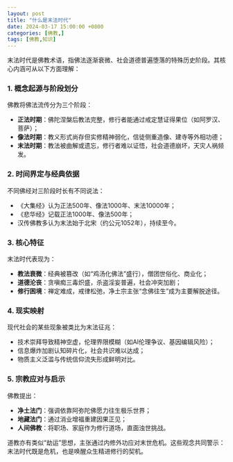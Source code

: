 ```yaml
---
layout: post
title: "什么是末法时代"
date: 2024-03-17 15:00:00 +0800
categories: [佛教,]
tags: [佛教,知识]
---
```



末法时代是佛教术语，指佛法逐渐衰微、社会道德普遍堕落的特殊历史阶段。其核心内涵可从以下方面理解：

### 1. **概念起源与阶段划分**
佛教将佛法流传分为三个阶段：
- **正法时期**：佛陀涅槃后教法完整，修行者能通过戒定慧证得果位（如阿罗汉、菩萨）；
- **像法时期**：教义形式尚存但实修精神弱化，信徒侧重造像、建寺等外相功德；
- **末法时期**：教法被曲解或遗忘，修行者难以证悟，社会道德崩坏，天灾人祸频发。

### 2. **时间界定与经典依据**
不同佛经对三阶段时长有不同说法：
- 《大集经》认为正法500年、像法1000年、末法10000年；
- 《悲华经》记载正法1000年、像法500年；
- 汉传佛教多认为末法始于北宋（约公元1052年），持续至今。

### 3. **核心特征**
末法时代表现为：
- **教法衰微**：经典被篡改（如“鸡汤化佛法”盛行），僧团世俗化、商业化；
- **道德沦丧**：贪嗔痴三毒炽盛，杀盗淫妄普遍，社会冲突加剧；
- **修行困境**：禅定难成，戒律松弛，净土宗主张“念佛往生”成为主要解脱途径。

### 4. **现实映射**
现代社会的某些现象被类比为末法征兆：
- 技术崇拜导致精神空虚，伦理界限模糊（如AI伦理争议、基因编辑风险）；
- 信息爆炸加剧认知碎片化，社会共识难以达成；
- 物质主义泛滥与传统信仰流失形成鲜明对比。

### 5. **宗教应对与启示**
佛教提出：
- **净土法门**：强调依靠阿弥陀佛愿力往生极乐世界；
- **地藏法门**：通过消业增福重建因果正见；
- **人间佛教**：将职场、家庭作为修行道场，直面浊世挑战。

道教亦有类似“劫运”思想，主张通过内修外功应对末世危机。这些观念共同警示：末法时代既是危机，也是唤醒众生精进修行的契机。
